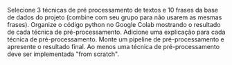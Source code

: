 Selecione 3 técnicas de pré processamento de textos e 10 frases da base de dados do projeto (combine com seu grupo para não usarem as mesmas frases). Organize o código python no Google Colab mostrando o resultado de cada técnica de pré-processamento. Adicione uma explicação para cada técnica de pré-processamento. Monte um pipeline de pré-processamento e apresente o resultado final. Ao menos uma técnica de pré-processamento deve ser implementada "from scratch".
